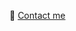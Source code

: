 
📧 [Contact me](mailto:echooy.mxq@gmail.com)

<!-- [![stats](https://github-readme-stats.vercel.app/api?username=echooymxq&show_icons=true)](https://github.com/echooymxq) -->

<!-- [![top-langs](https://github-readme-stats.vercel.app/api/top-langs/?username=echooymxq&card_width=495)](https://github.com/echooymxq) -->

